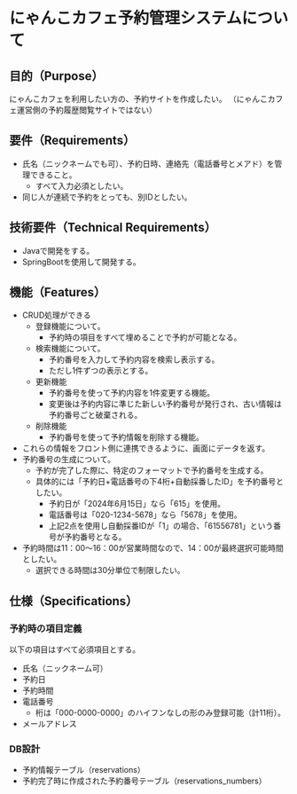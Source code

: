 # にゃんこカフェ予約管理システムについて

## 目的（Purpose）

にゃんこカフェを利用したい方の、予約サイトを作成したい。
（にゃんこカフェ運営側の予約履歴閲覧サイトではない）

## 要件（Requirements）

- 氏名（ニックネームでも可）、予約日時、連絡先（電話番号とメアド）を管理できること。
    - すべて入力必須としたい。
- 同じ人が連続で予約をとっても、別IDとしたい。

## 技術要件（Technical Requirements）

- Javaで開発をする。
- SpringBootを使用して開発する。

## 機能（Features）

- CRUD処理ができる
    - 登録機能について。
        - 予約時の項目をすべて埋めることで予約が可能となる。
    - 検索機能について。
        - 予約番号を入力して予約内容を検索し表示する。
        - ただし1件ずつの表示とする。
    - 更新機能
        - 予約番号を使って予約内容を1件変更する機能。
        - 変更後は予約内容に準じた新しい予約番号が発行され、古い情報は予約番号ごと破棄される。
    - 削除機能
        - 予約番号を使って予約情報を削除する機能。
- これらの情報をフロント側に連携できるように、画面にデータを返す。
- 予約番号の生成について。
    - 予約が完了した際に、特定のフォーマットで予約番号を生成する。
    - 具体的には「予約日+電話番号の下4桁+自動採番したID」を予約番号としたい。
        - 予約日が「2024年6月15日」なら「615」を使用。
        - 電話番号は「020-1234-5678」なら「5678」を使用。
        - 上記2点を使用し自動採番IDが「1」の場合、「61556781」という番号が予約番号となる。
- 予約時間は11：00～16：00が営業時間なので、14：00が最終選択可能時間としたい。
    - 選択できる時間は30分単位で制限したい。

## 仕様（Specifications）

### 予約時の項目定義

以下の項目はすべて必須項目とする。

- 氏名（ニックネーム可）
- 予約日
- 予約時間
- 電話番号
    - 桁は「000-0000-0000」のハイフンなしの形のみ登録可能（計11桁）。
- メールアドレス

### DB設計

- 予約情報テーブル（reservations）
- 予約完了時に作成された予約番号テーブル（reservations_numbers）
